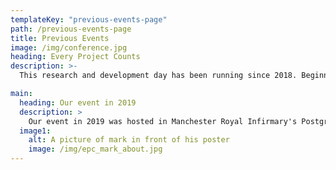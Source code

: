 ```yaml
---
templateKey: "previous-events-page"
path: /previous-events-page
title: Previous Events
image: /img/conference.jpg
heading: Every Project Counts
description: >-
  This research and development day has been running since 2018. Beginning with 3 foundations doctors based at Manchester Royal Infirmary. It has continued to expand across the North West; this year with support and funding from Health Education North West.

main:
  heading: Our event in 2019
  description: >
    Our event in 2019 was hosted in Manchester Royal Infirmary's Postgraduate Centre and hosted 100 delegates from areas all across the North West of England. There were 47 posters presented and 5 oral presentations.
  image1:
    alt: A picture of mark in front of his poster
    image: /img/epc_mark_about.jpg
---
```

